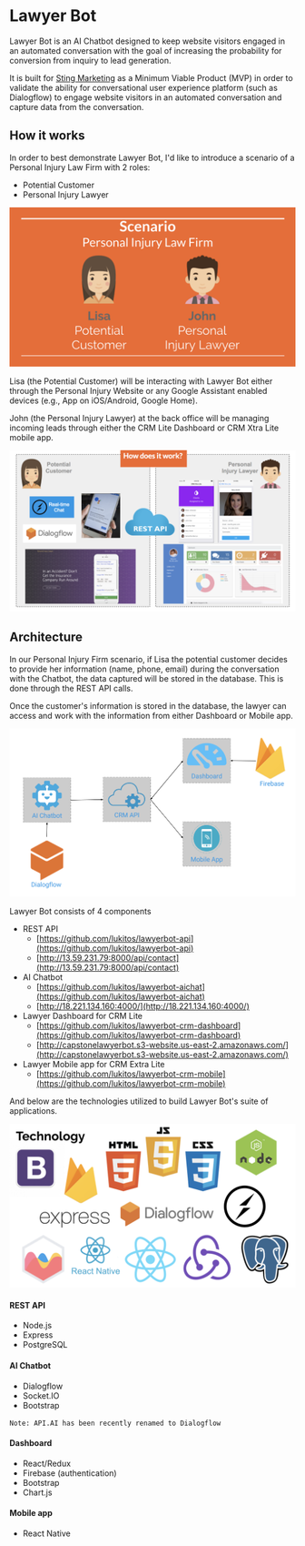# Lawyer Bot

Lawyer Bot is an AI Chatbot designed to keep website visitors engaged in an automated conversation with the goal of increasing the probability for conversion from inquiry to lead generation.

It is built for [Sting Marketing](http://sting.net) as a Minimum Viable Product (MVP) in order to validate the ability for conversational user experience platform (such as Dialogflow) to engage website visitors in an automated conversation and capture data from the conversation.

## How it works

In order to best demonstrate Lawyer Bot, I'd like to introduce a scenario of a Personal Injury Law Firm with 2 roles:
* Potential Customer
* Personal Injury Lawyer

![scenario](images/scenario.png)

Lisa (the Potential Customer) will be interacting with Lawyer Bot either through the Personal Injury Website or any Google Assistant enabled devices (e.g., App on iOS/Android, Google Home).

John (the Personal Injury Lawyer) at the back office will be managing incoming leads through either the CRM Lite Dashboard or CRM Xtra Lite mobile app.

![components](images/howitworks.png)



## Architecture

In our Personal Injury Firm scenario, if Lisa the potential customer decides to provide her information (name, phone, email) during the conversation with the Chatbot, the data captured will be stored in the database. This is done through the REST API calls.

Once the customer's information is stored in the database, the lawyer can access and work with the information from either Dashboard or Mobile app.

![architecture](images/architecture.png)

Lawyer Bot consists of 4 components
* REST API
  * [https://github.com/lukitos/lawyerbot-api](https://github.com/lukitos/lawyerbot-api)
  * [http://13.59.231.79:8000/api/contact](http://13.59.231.79:8000/api/contact)
* AI Chatbot
  * [https://github.com/lukitos/lawyerbot-aichat](https://github.com/lukitos/lawyerbot-aichat)
  * [http://18.221.134.160:4000/](http://18.221.134.160:4000/)
* Lawyer Dashboard for CRM Lite
  * [https://github.com/lukitos/lawyerbot-crm-dashboard](https://github.com/lukitos/lawyerbot-crm-dashboard)
  * [http://capstonelawyerbot.s3-website.us-east-2.amazonaws.com/](http://capstonelawyerbot.s3-website.us-east-2.amazonaws.com/)
* Lawyer Mobile app for CRM Extra Lite
  * [https://github.com/lukitos/lawyerbot-crm-mobile](https://github.com/lukitos/lawyerbot-crm-mobile)

And below are the technologies utilized to build Lawyer Bot's suite of applications.

![technology](images/technology.png)

#### REST API
* Node.js
* Express
* PostgreSQL

#### AI Chatbot
* Dialogflow
* Socket.IO
* Bootstrap

```
Note: API.AI has been recently renamed to Dialogflow
```

#### Dashboard
* React/Redux
* Firebase (authentication)
* Bootstrap
* Chart.js

#### Mobile app
* React Native
